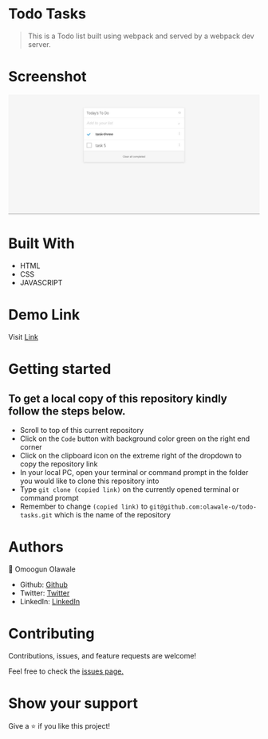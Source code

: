 # Todo Tasks

> This is a Todo list built using webpack and served by a webpack dev server.

# Screenshot
![screenshot](https://github.com/olawale-o/todo-tasks/blob/main/src/assets/todo-list-screenshot.png?raw=true")
# Built With

- HTML
- CSS
- JAVASCRIPT

# Demo Link
Visit [Link](https://olawale-o.github.io/todo-tasks/)

# Getting started

## To get a local copy of this repository kindly follow the steps below.
- Scroll to top of this current repository
- Click on the `Code` button with background color green on the right end corner
- Click on the clipboard icon on the extreme right of the dropdown to copy the repository link
- In your local PC, open your terminal or command prompt in the folder you would like to clone this repository into
- Type `git clone (copied link)` on the currently opened terminal or command prompt
- Remember to change `(copied link)` to `git@github.com:olawale-o/todo-tasks.git` which is the name of the repository

# Authors

:bust_in_silhouette: Omoogun Olawale

- Github: [Github](https://github.com/olawale-o)
- Twitter: [Twitter](https://twitter.com/ibreaktherules)
- LinkedIn: [LinkedIn](https://www.linkedin.com/in/olawale-omoogun-330a051b1/)

# Contributing
Contributions, issues, and feature requests are welcome!

Feel free to check the [issues page.](https://github.com/olawale-o/todo-tasks/issues)

# Show your support
Give a :star: if you like this project!